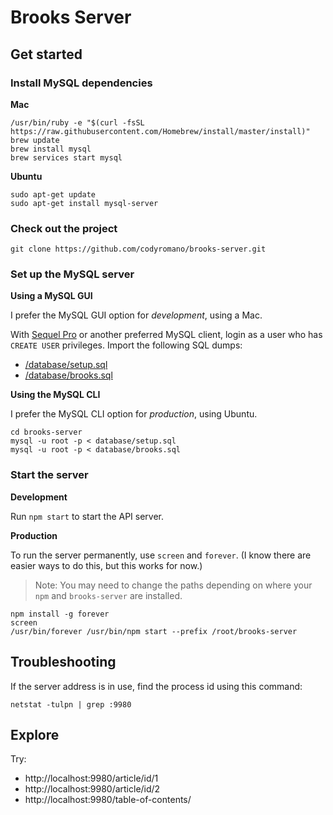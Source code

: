 # Brooks Server

## Get started

### Install MySQL dependencies

**Mac**
```
/usr/bin/ruby -e "$(curl -fsSL https://raw.githubusercontent.com/Homebrew/install/master/install)"
brew update
brew install mysql
brew services start mysql
```
**Ubuntu**
```
sudo apt-get update
sudo apt-get install mysql-server
```

### Check out the project 
```
git clone https://github.com/codyromano/brooks-server.git
```

### Set up the MySQL server

**Using a MySQL GUI**

I prefer the MySQL GUI option for *development*, using a Mac.

With [Sequel Pro](https://www.sequelpro.com/) or another preferred MySQL client, login as a user who has `CREATE USER` privileges. Import the following SQL dumps:

- [/database/setup.sql](https://github.com/codyromano/brooks-server/blob/master/database/setup.sql)
- [/database/brooks.sql](https://github.com/codyromano/brooks-server/blob/master/database/brooks.sql)

**Using the MySQL CLI**

I prefer the MySQL CLI option for *production*, using Ubuntu.

```
cd brooks-server
mysql -u root -p < database/setup.sql
mysql -u root -p < database/brooks.sql
```

### Start the server

**Development**

Run `npm start` to start the API server.

**Production**

To run the server permanently, use `screen` and `forever`. (I know there are easier ways to do this, but this works for now.)

> Note: You may need to change the paths depending on where your `npm` and `brooks-server` are installed.

```
npm install -g forever
screen
/usr/bin/forever /usr/bin/npm start --prefix /root/brooks-server
```

## Troubleshooting

If the server address is in use, find the process id using this command:
```
netstat -tulpn | grep :9980
```

## Explore

Try:

- http://localhost:9980/article/id/1
- http://localhost:9980/article/id/2
- http://localhost:9980/table-of-contents/

